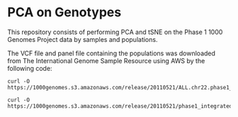 # PCA on Genotypes

This repository consists of performing PCA and tSNE on the Phase 1 1000 Genomes Project data by samples and populations.

The VCF file and panel file containing the populations was downloaded from The International Genome Sample Resource using AWS by the following code:

````
curl -O https://1000genomes.s3.amazonaws.com/release/20110521/ALL.chr22.phase1_release_v3.20101123.snps_indels_svs.genotypes.vcf.gz

curl -O https://1000genomes.s3.amazonaws.com/release/20110521/phase1_integrated_calls.20101123.ALL.panel


